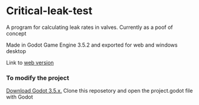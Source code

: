 # Critical-leak-test
A program for calculating leak rates in valves. Currently as a poof of concept 

Made in Godot Game Engine 3.5.2 and exported for web and windows desktop

Link to [web version](https://keroflux.github.io/leaktest/)

### To modify the project
[Download Godot 3.5.x.](https://godotengine.org/download/3.x/windows/) Clone this reposetory and open the project.godot file with Godot
